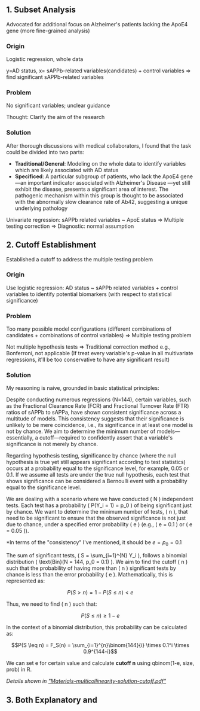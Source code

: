 ## 1. Subset Analysis

Advocated for additional focus on Alzheimer's patients lacking the ApoE4 gene (more fine-grained analysis)

### Origin

Logistic regression, whole data

y=AD status, x= sAPPb-related variables(candidates) + control variables $\Rightarrow$ find significant sAPPb-related variables

### Problem

No significant variables; unclear guidance

Thought: Clarify the aim of the research

### Solution
After thorough discussions with medical collaborators, I found that the task could be divided into two parts:
- **Traditional/General**: Modeling on the whole data to identify variables which are likely associated with AD status
- **Specificed**: A particular subgroup of patients, who lack the ApoE4 gene—an important indicator associated with Alzheimer's Disease —yet still exhibit the disease, presents a significant area of interest. The pathogenic mechanism within this group is thought to be associated with the abnormally slow clearance rate of Ab42, suggesting a unique underlying pathology

Univariate regression: sAPPb related variables ~ ApoE status
$\Rightarrow$ Multiple testing correction $\Rightarrow$ Diagnostic: normal assumption


## 2. Cutoff Establishment
Established a cutoff to address the multiple testing problem

### Origin

Use logistic regression: AD status ~ sAPPb related variables + control variables to identify potential biomarkers (with respect to statistical significance)

### Problem

Too many possible model configurations (different combinations of candidates + combinations of control variables) $\Rightarrow$ Multiple testing problem

Not multiple hypothesis tests $\Rightarrow$ Traditional correction method e.g., Bonferroni, not applicable (If treat every variable's p-value in all multivariate regressions, it'll be too conservative to have any significant result)

### Solution

My reasoning is naive, grounded in basic statistical principles: 

Despite conducting numerous regressions (N=144), certain variables, such as the Fractional Clearance Rate (FCR) and Fractional Turnover Rate (FTR) ratios of sAPPb to sAPPa, have shown consistent significance across a multitude of models. This consistency suggests that their significance is unlikely to be mere coincidence, i.e., its significance in at least one model is not by chance. We aim to determine the minimum number of models—essentially, a cutoff—required to confidently assert that a variable's significance is not merely by chance.

Regarding hypothesis testing, significance by chance (where the null hypothesis is true yet still appears significant according to test statistics) occurs at a probability equal to the significance level, for example, 0.05 or 0.1. If we assume all tests are under the true null hypothesis, each test that shows significance can be considered a Bernoulli event with a probability equal to the significance level.

We are dealing with a scenario where we have conducted \( N \) independent tests. Each test has a probability \( P(Y_i = 1) = p_0 \) of being significant just by chance. We want to determine the minimum number of tests, \( n \), that need to be significant to ensure that the observed significance is not just due to chance, under a specified error probability \( e \) (e.g., \( e = 0.1 \) or \( e = 0.05 \)).

*In terms of the "consistency" I've mentioned, it should be $e=p_0=0.1$

The sum of significant tests, \( S = \sum_{i=1}^{N} Y_i \), follows a binomial distribution \( \text{Bin}(N = 144, p_0 = 0.1) \). We aim to find the cutoff \( n \) such that the probability of having more than \( n \) significant tests by chance is less than the error probability \( e \). Mathematically, this is represented as:

$$P(S > n) = 1 - P(S \leq n) < e$$

Thus, we need to find \( n \) such that:

$$P(S \leq n) \geq 1 - e$$

In the context of a binomial distribution, this probability can be calculated as:

$$P(S \leq n) = F_S(n) = \sum_{i=1}^{n}\binom{144}{i} \times 0.1^i \times 0.9^{144-i}$$

We can set e for certain value and calculate **cutoff n** using qbinom(1-e, size, prob) in R.

*Details shown in ["Materials-multicollinearity-solution-cutoff.pdf"](Materials/multicollinearity-solution-cutoff.pdf)*

## 3. Both Explanatory and 
